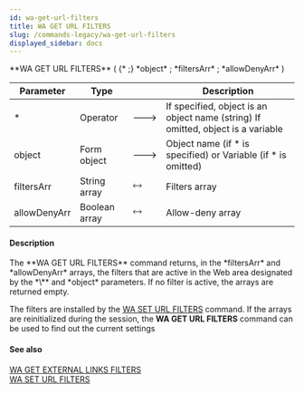 ```yaml
---
id: wa-get-url-filters
title: WA GET URL FILTERS
slug: /commands-legacy/wa-get-url-filters
displayed_sidebar: docs
---
```


<!--REF #_command_.WA GET URL FILTERS.Syntax-->**WA GET URL FILTERS** ( {* ;} *object* ; *filtersArr* ; *allowDenyArr* )<!-- END REF-->
<!--REF #_command_.WA GET URL FILTERS.Params-->
| Parameter | Type |  | Description |
| --- | --- | --- | --- |
| * | Operator | &#x1F852; | If specified, object is an object name (string) If omitted, object is a variable |
| object | Form object | &#x1F852; | Object name (if * is specified) or Variable (if * is omitted) |
| filtersArr | String array | &#x1F858; | Filters array |
| allowDenyArr | Boolean array | &#x1F858; | Allow-deny array |

<!-- END REF-->

#### Description 

<!--REF #_command_.WA GET URL FILTERS.Summary-->The **WA GET URL FILTERS** command returns, in the *filtersArr* and *allowDenyArr* arrays, the filters that are active in the Web area designated by the *\** and *object* parameters.<!-- END REF--> If no filter is active, the arrays are returned empty. 

The filters are installed by the [WA SET URL FILTERS](wa-set-url-filters.md) command. If the arrays are reinitialized during the session, the **WA GET URL FILTERS** command can be used to find out the current settings

#### See also 

[WA GET EXTERNAL LINKS FILTERS](wa-get-external-links-filters.md)  
[WA SET URL FILTERS](wa-set-url-filters.md)  